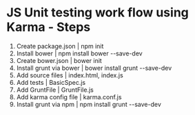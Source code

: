 # JS Unit testing work flow using Karma - Steps

1. Create package.json | npm init
2. Install bower | npm install bower --save-dev
3. Create bower.json | bower init
4. Install grunt via bower | bower install grunt --save-dev
5. Add source files | index.html, index.js
6. Add tests | BasicSpec.js
7. Add GruntFile | GruntFile.js
8. Add karma config file | karma.conf.js
9. Install grunt via npm | npm install grunt --save-dev

